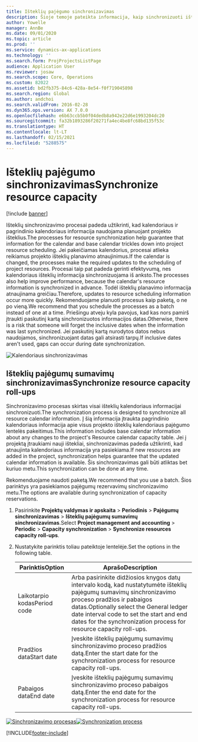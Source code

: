 ```yaml
---
title: Išteklių pajėgumo sinchronizavimas
description: Šioje temoje pateikta informacija, kaip sinchronizuoti ištekliaus pajėgumą kalendoriuose ir projektuose.
author: Yowelle
manager: AnnBe
ms.date: 09/01/2020
ms.topic: article
ms.prod: ''
ms.service: dynamics-ax-applications
ms.technology: ''
ms.search.form: ProjProjectsListPage
audience: Application User
ms.reviewer: josaw
ms.search.scope: Core, Operations
ms.custom: 82022
ms.assetid: bd2fb375-84c6-428a-8e54-f0f719045898
ms.search.region: Global
ms.author: andchoi
ms.search.validFrom: 2016-02-28
ms.dyn365.ops.version: AX 7.0.0
ms.openlocfilehash: e6b63ccb5b0f04dedb8a942e22d6e1993204dc20
ms.sourcegitcommit: fa32b1893286f20271fa4ec4be8fc68bd135f53c
ms.translationtype: HT
ms.contentlocale: lt-LT
ms.lasthandoff: 02/15/2021
ms.locfileid: "5288575"
---
```

# <a name="synchronize-resource-capacity"></a><span data-ttu-id="7b6b7-103">Išteklių pajėgumo sinchronizavimas</span><span class="sxs-lookup"><span data-stu-id="7b6b7-103">Synchronize resource capacity</span></span>

[!include [banner](../includes/banner.md)]

<span data-ttu-id="7b6b7-104">Išteklių sinchronizavimo procesai padeda užtikrinti, kad kalendoriaus ir pagrindinio kalendoriaus informacija naudojama planuojant projekto išteklius.</span><span class="sxs-lookup"><span data-stu-id="7b6b7-104">The processes for resource synchronization help guarantee that information for the calendar and base calendar trickles down into project resource scheduling.</span></span> <span data-ttu-id="7b6b7-105">Jei pakeičiamas kalendorius, procesai atlieka reikiamus projekto išteklių planavimo atnaujinimus.</span><span class="sxs-lookup"><span data-stu-id="7b6b7-105">If the calendar is changed, the processes make the required updates to the scheduling of project resources.</span></span> <span data-ttu-id="7b6b7-106">Procesai taip pat padeda gerinti efektyvumą, nes kalendoriaus išteklių informacija sinchronizuojama iš anksto.</span><span class="sxs-lookup"><span data-stu-id="7b6b7-106">The processes also help improve performance, because the calendar's resource information is synchronized in advance.</span></span> <span data-ttu-id="7b6b7-107">Todėl išteklių planavimo informacija atnaujinama greičiau.</span><span class="sxs-lookup"><span data-stu-id="7b6b7-107">Therefore, updates to resource scheduling information occur more quickly.</span></span> <span data-ttu-id="7b6b7-108">Rekomenduojame planuoti procesus kaip paketą, o ne po vieną.</span><span class="sxs-lookup"><span data-stu-id="7b6b7-108">We recommend that you schedule the processes as a batch instead of one at a time.</span></span> <span data-ttu-id="7b6b7-109">Priešingu atveju kyla pavojus, kad kas nors pamirš įtraukti paskutinį kartą sinchronizuotos informacijos datas.</span><span class="sxs-lookup"><span data-stu-id="7b6b7-109">Otherwise, there is a risk that someone will forget the inclusive dates when the information was last synchronized.</span></span> <span data-ttu-id="7b6b7-110">Jei paskutinį kartą nurodytos datos nebus naudojamos, sinchronizuojant datas gali atsirasti tarpų.</span><span class="sxs-lookup"><span data-stu-id="7b6b7-110">If inclusive dates aren't used, gaps can occur during date synchronization.</span></span>

![Kalendoriaus sinchronizavimas](./media/projectresourcing04-1024x471.jpg)

## <a name="synchronize-resource-capacity-roll-ups"></a><span data-ttu-id="7b6b7-112">Išteklių pajėgumų sumavimų sinchronizavimas</span><span class="sxs-lookup"><span data-stu-id="7b6b7-112">Synchronize resource capacity roll-ups</span></span>

<span data-ttu-id="7b6b7-113">Sinchronizavimo procesas skirtas visai išteklių kalendoriaus informacijai sinchronizuoti.</span><span class="sxs-lookup"><span data-stu-id="7b6b7-113">The synchronization process is designed to synchronize all resource calendar information.</span></span> <span data-ttu-id="7b6b7-114">Į šią informacija įtraukta pagrindinio kalendoriaus informacija apie visus projekto išteklių kalendoriaus pajėgumo lentelės pakeitimus.</span><span class="sxs-lookup"><span data-stu-id="7b6b7-114">This information includes base calendar information about any changes to the project's Resource calendar capacity table.</span></span> <span data-ttu-id="7b6b7-115">Jei į projektą įtraukiami nauji ištekliai, sinchronizavimas padeda užtikrinti, kad atnaujinta kalendoriaus informacija yra pasiekiama.</span><span class="sxs-lookup"><span data-stu-id="7b6b7-115">If new resources are added in the project, synchronization helps guarantee that the updated calendar information is available.</span></span> <span data-ttu-id="7b6b7-116">Šis sinchronizavimas gali būti atliktas bet kuriuo metu.</span><span class="sxs-lookup"><span data-stu-id="7b6b7-116">This synchronization can be done at any time.</span></span>

<span data-ttu-id="7b6b7-117">Rekomenduojame naudoti paketą.</span><span class="sxs-lookup"><span data-stu-id="7b6b7-117">We recommend that you use a batch.</span></span> <span data-ttu-id="7b6b7-118">Šios parinktys yra pasiekiamos pajėgumų rezervavimų sinchronizavimo metu.</span><span class="sxs-lookup"><span data-stu-id="7b6b7-118">The options are available during synchronization of capacity reservations.</span></span>

1. <span data-ttu-id="7b6b7-119">Pasirinkite **Projektų valdymas ir apskaita** &gt; **Periodinis** &gt; **Pajėgumų sinchronizavimas** &gt; **Išteklių pajėgumų sumavimų sinchronizavimas**.</span><span class="sxs-lookup"><span data-stu-id="7b6b7-119">Select **Project management and accounting** &gt; **Periodic** &gt; **Capacity synchronization** &gt; **Synchronize resources capacity roll-ups**.</span></span>
2. <span data-ttu-id="7b6b7-120">Nustatykite parinktis toliau pateiktoje lentelėje.</span><span class="sxs-lookup"><span data-stu-id="7b6b7-120">Set the options in the following table.</span></span>

    | <span data-ttu-id="7b6b7-121">Parinktis</span><span class="sxs-lookup"><span data-stu-id="7b6b7-121">Option</span></span>      | <span data-ttu-id="7b6b7-122">Aprašo</span><span class="sxs-lookup"><span data-stu-id="7b6b7-122">Description</span></span> |
    |-------------|-------------|
    | <span data-ttu-id="7b6b7-123">Laikotarpio kodas</span><span class="sxs-lookup"><span data-stu-id="7b6b7-123">Period code</span></span> | <span data-ttu-id="7b6b7-124">Arba pasirinkite didžiosios knygos datų intervalo kodą, kad nustatytumėte išteklių pajėgumų sumavimų sinchronizavimo proceso pradžios ir pabaigos datas.</span><span class="sxs-lookup"><span data-stu-id="7b6b7-124">Optionally select the General ledger date interval code to set the start and end dates for the synchronization process for resource capacity roll-ups.</span></span> |
    | <span data-ttu-id="7b6b7-125">Pradžios data</span><span class="sxs-lookup"><span data-stu-id="7b6b7-125">Start date</span></span>  | <span data-ttu-id="7b6b7-126">Įveskite išteklių pajėgumų sumavimų sinchronizavimo proceso pradžios datą.</span><span class="sxs-lookup"><span data-stu-id="7b6b7-126">Enter the start date for the synchronization process for resource capacity roll-ups.</span></span> |
    | <span data-ttu-id="7b6b7-127">Pabaigos data</span><span class="sxs-lookup"><span data-stu-id="7b6b7-127">End date</span></span>    | <span data-ttu-id="7b6b7-128">Įveskite išteklių pajėgumų sumavimų sinchronizavimo proceso pabaigos datą.</span><span class="sxs-lookup"><span data-stu-id="7b6b7-128">Enter the end date for the synchronization process for resource capacity roll-ups.</span></span> |

<span data-ttu-id="7b6b7-129">[![Sinchronizavimo procesas](./media/projectresourcing09.jpg)](./media/projectresourcing09.jpg)</span><span class="sxs-lookup"><span data-stu-id="7b6b7-129">[![Synchronization process](./media/projectresourcing09.jpg)](./media/projectresourcing09.jpg)</span></span>


[!INCLUDE[footer-include](../includes/footer-banner.md)]
